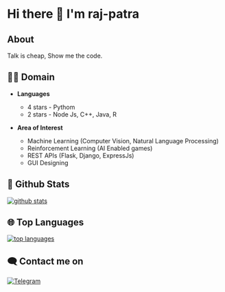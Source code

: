 # Hi there 👋 I'm raj-patra

## About
Talk is cheap, Show me the code.

## 👩‍💻 Domain
- **Languages**
  - 4 stars - Pythom
  - 2 stars - Node Js, C++, Java, R

- **Area of Interest**  
  - Machine Learning (Computer Vision, Natural Language Processing)
  - Reinforcement Learning (AI Enabled games)
  - REST APIs (Flask, Django, ExpressJs)
  - GUI Designing

## 🐙 **Github Stats**
[![github stats](https://github-readme-stats.vercel.app/api?username=raj-patra&show_icons=true&theme=radical)](https://github.com/raj-patra)

## 🌐 **Top Languages**
[![top languages](https://github-readme-stats.vercel.app/api/top-langs/?username=raj-patra&show_icons=true&theme=radical&layout=compact)](https://github.com/raj-patra)

## 🗨️ Contact me on
[![Telegram](https://img.shields.io/badge/telegram-1b77FF.svg?style=for-the-badge&logo=telegram)](https://t.me/a_ignorant_mortal)

<!--
**raj-patra/raj-patra** is a ✨ _special_ ✨ repository because its `README.md` (this file) appears on your GitHub profile.

Here are some ideas to get you started:

- 🔭 I’m currently working on ...
- 🌱 I’m currently learning ...
- 👯 I’m looking to collaborate on ...
- 🤔 I’m looking for help with ...
- 💬 Ask me about ...
- 📫 How to reach me: ...
- 😄 Pronouns: ...
- ⚡ Fun fact: ...
-->
